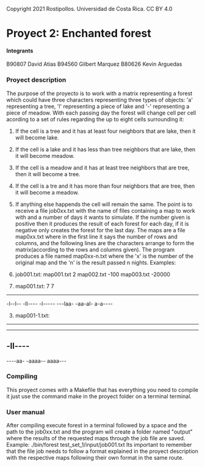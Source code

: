 Copyright 2021 Rostipollos. Universidad de Costa Rica. CC BY 4.0
# Proyect 2: Enchanted forest

#### Integrants

B90807 David Atias
B94560 Gilbert Marquez
B80626 Kevin Arguedas

### Proyect description

The purpose of the proyecto is to work with a matrix representing a forest which could have three characters representing three types of objects: 'a' representing a tree, 'l' representing a piece of lake and '-' representing a piece of meadow. With each passing day the forest will change cell per cell acording to a set of rules regarding the up to eight cells surrounding it:
1. If the cell is a tree and it has at least four neighbors that are lake, then it will become lake.
2. If the cell is a lake and it has less than tree neighbors that are lake, then it will become meadow.
3. If the cell is a meadow and it has at least tree neighbors that are tree, then it will become a tree.
4. If the cell is a tre and it has more than four neighbors that are tree, then it will become a meadow.
5. If anything else happends the cell will remain the same.
The point is to receive a file job0xx.txt with the name of files containing a map to work with and a number of days it wants to simulate. If the number given is positive then it produces the result of each forest for each day, if it is negative only creates the forest for the last day. The maps are a file map0xx.txt where in the first line it says the number of rows and columns, and the following lines are the characters arrange to form the matrix(according to the rows and columns given). The program produces a file named map0xx-n.txt where the 'x' is the number of the original map and the 'n' is the result passed n nights.
	Examples:
1. job001.txt:
map001.txt 2
map002.txt -100
map003.txt -20000

2. map001.txt:
7 7
-------
-l--l--
-ll----
-l-----
---laa-
-aa-al-
a-a----

3. map001-1.txt:
-------
-------
-ll----
-------
----aa-
-aaaa--
aaaa---

### Compiling

This proyect comes with a Makefile that has everything you need to compile it just use the command make in the proyect folder on a terminal terminal.

### User manual

After compiling execute forest in a terminal followed by a space and the path to the job0xx.txt and the program will create a folder named "output" where the results of the requested maps through the job file are saved.
Example: ./bin/forest test_set_1/input/job001.txt
Its important to remember that the file job needs to follow a format explained in the proyect description with the respective maps following their own format in the same route.

